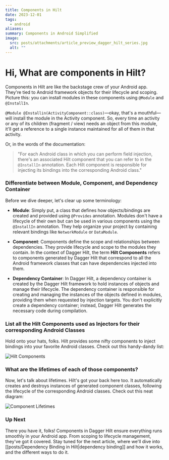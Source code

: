 ```yaml
---
title: Components in Hilt
date: 2023-12-01
tags:
  - android
aliases: 
summary: Components in Android Simplified
image:
  src: posts/attachments/article_preview_dagger_hilt_series.jpg
  alt: ""
---
```

# Hi, What are components in Hilt?

Components in Hilt are like the backstage crew of your Android app. They're tied to Android framework objects for their lifecycle and scoping. Picture this: you can install modules in these components using `@Module` and `@InstallIn`.

`@Module @Installin(ActivityComponent::class)`—okay, that's a mouthful—will install the module in the Activity component. So, every time an activity or any of its children (fragment / view) needs an object from this module, it'll get a reference to a single instance maintained for all of them in that activity.

Or, in the words of the documentation:

> "For each Android class in which you can perform field injection, there's an associated Hilt component that you can refer to in the `@InstallIn` annotation. Each Hilt component is responsible for injecting its bindings into the corresponding Android class."

### Differentiate between Module, Component, and Dependency Container

Before we dive deeper, let's clear up some terminology:

- **Module**: Simply put, a class that defines how objects/bindings are created and provided using `@Provides` annotation. Modules don't have a lifecycle of their own but can be used in various components using the `@InstallIn` annotation. They help organize your project by containing relevant bindings like `NetworkModule` or `DataModule`.
    
- **Component**: Components define the scope and relationships between dependencies. They provide lifecycle and scope to the modules they contain. In the context of Dagger Hilt, the term **Hilt Components** refers to components generated by Dagger Hilt that correspond to all the Android framework classes that can have dependencies injected into them.
    
- **Dependency Container**: In Dagger Hilt, a dependency container is created by the Dagger Hilt framework to hold instances of objects and manage their lifecycle. The dependency container is responsible for creating and managing the instances of the objects defined in modules, providing them when requested by injection targets. You don't explicitly create a dependency container; instead, Dagger Hilt generates the necessary code during compilation.
    

### List all the Hilt Components used as Injectors for their corresponding Android Classes

Hold onto your hats, folks. Hilt provides some nifty components to inject bindings into your favorite Android classes. Check out this handy-dandy list:

![Hilt Components](https://i.imgur.com/gi3QtoN.png)

### What are the lifetimes of each of those components?

Now, let's talk about lifetimes. Hilt's got your back here too. It automatically creates and destroys instances of generated component classes, following the lifecycle of the corresponding Android classes. Check out this neat diagram:

![Component Lifetimes](https://i.imgur.com/T8JSl1y.png)

### Up Next

There you have it, folks! Components in Dagger Hilt ensure everything runs smoothly in your Android app. From scoping to lifecycle management, they've got it covered. Stay tuned for the next article, where we'll dive into [[posts/Dependency Binding in Hilt|dependency binding]] and how it works, and the different ways to do it.
